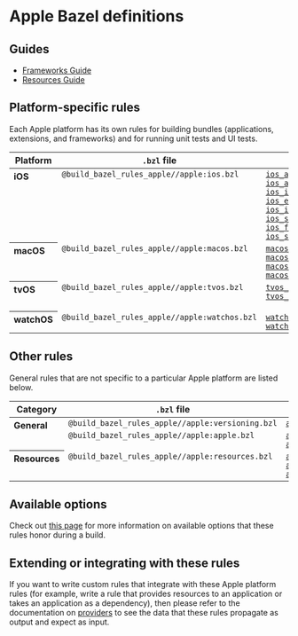 # Apple Bazel definitions

## Guides

*   [Frameworks Guide](frameworks.md)
*   [Resources Guide](resources.md)

## Platform-specific rules

Each Apple platform has its own rules for building bundles (applications,
extensions, and frameworks) and for running unit tests and UI tests.

<table class="table table-condensed table-bordered table-params">
  <thead>
    <tr>
      <th>Platform</th>
      <th><code>.bzl</code> file</th>
      <th>Bundling rules</th>
      <th>Testing rules</th>
    </tr>
  </thead>
  <tbody>
    <tr>
      <th align="left" valign="top">iOS</th>
      <td valign="top"><code>@build_bazel_rules_apple//apple:ios.bzl</code></td>
      <td valign="top">
        <code><a href="rules-ios.md#ios_application">ios_application</a></code><br/>
        <code><a href="rules-ios.md#ios_app_clip">ios_app_clip</a></code><br/>
        <code><a href="rules-ios.md#ios_imessage_application">ios_imessage_application</a></code><br/>
        <code><a href="rules-ios.md#ios_extension">ios_extension</a></code><br/>
        <code><a href="rules-ios.md#ios_imessage_extension">ios_imessage_extension</a></code><br/>
        <code><a href="rules-ios.md#ios_sticker_pack_extension">ios_sticker_pack_extension</a></code><br/>
        <code><a href="rules-ios.md#ios_framework">ios_framework</a></code><br/>
        <code><a href="rules-ios.md#ios_static_framework">ios_static_framework</a></code><br/>
      </td>
      <td valign="top">
        <code><a href="rules-ios.md#ios_ui_test">ios_ui_test</a></code><br/>
        <code><a href="rules-ios.md#ios_ui_test_suite">ios_ui_test_suite</a></code><br/>
        <code><a href="rules-ios.md#ios_unit_test">ios_unit_test</a></code><br/>
        <code><a href="rules-ios.md#ios_unit_test_suite">ios_unit_test_suite</a></code><br/>
        <code><a href="rules-ios.md#ios_build_test">ios_build_test</a></code><br/>
      </td>
    </tr>
    <tr>
      <th align="left" valign="top">macOS</th>
      <td valign="top"><code>@build_bazel_rules_apple//apple:macos.bzl</code></td>
      <td valign="top">
        <code><a href="rules-macos.md#macos_application">macos_application</a></code><br/>
        <code><a href="rules-macos.md#macos_bundle">macos_bundle</a></code><br/>
        <code><a href="rules-macos.md#macos_command_line_application">macos_command_line_application</a></code><br/>
        <code><a href="rules-macos.md#macos_extension">macos_extension</a></code><br/>
      </td>
      <td valign="top">
        <code><a href="rules-macos.md#macos_unit_test">macos_unit_test</a></code><br/>
        <code><a href="rules-macos.md#macos_build_test">macos_build_test</a></code><br/>
      </td>
    <tr>
      <th align="left" valign="top">tvOS</th>
      <td valign="top"><code>@build_bazel_rules_apple//apple:tvos.bzl</code></td>
      <td valign="top">
        <code><a href="rules-tvos.md#tvos_application">tvos_application</a></code><br/>
        <code><a href="rules-tvos.md#tvos_extension">tvos_extension</a></code><br/>
      </td>
      <td valign="top">
        <code><a href="rules-tvos.md#tvos_ui_test">tvos_ui_test</a></code><br/>
        <code><a href="rules-tvos.md#tvos_unit_test">tvos_unit_test</a></code><br/>
        <code><a href="rules-tvos.md#tvos_build_test">tvos_build_test</a></code><br/>
      </td>
    </tr>
    <tr>
      <th align="left" valign="top">watchOS</th>
      <td valign="top"><code>@build_bazel_rules_apple//apple:watchos.bzl</code></td>
      <td valign="top">
        <code><a href="rules-watchos.md#watchos_application">watchos_application</a></code><br/>
        <code><a href="rules-watchos.md#watchos_extension">watchos_extension</a></code><br/>
      </td>
      <td valign="top">
        <code><a href="rules-watchos.md#watchos_build_test">watchos_build_test</a></code><br/>
      </td>
    </tr>
  </tbody>
</table>

## Other rules

General rules that are not specific to a particular Apple platform are listed
below.

<table class="table table-condensed table-bordered table-params">
  <thead>
    <tr>
      <th>Category</th>
      <th><code>.bzl</code> file</th>
      <th>Rules</th>
    </tr>
  </thead>
  <tbody>
    <tr>
      <th align="left" valign="top" rowspan="2">General</th>
      <td valign="top"><code>@build_bazel_rules_apple//apple:versioning.bzl</code></td>
      <td valign="top"><code><a href="rules-general.md#apple_bundle_version">apple_bundle_version</a></code><br/></td>
    </tr>
    <tr>
      <td valign="top"><code>@build_bazel_rules_apple//apple:apple.bzl</code></td>
      <td valign="top">
        <code><a href="rules-general.md#apple_dynamic_framework_import">apple_dynamic_framework_import</a></code><br/>
        <code><a href="rules-general.md#apple_static_framework_import">apple_static_framework_import</a></code><br/>
      </td>
    </tr>
    <tr>
      <th align="left" valign="top" rowspan="1">Resources</th>
      <td valign="top"><code>@build_bazel_rules_apple//apple:resources.bzl</code></td>
      <td valign="top">
        <code><a href="rules-resources.md#apple_bundle_import">apple_bundle_import</a></code><br/>
        <code><a href="rules-resources.md#apple_resource_bundle">apple_resource_bundle</a></code><br/>
        <code><a href="rules-resources.md#apple_resource_group">apple_resource_group</a></code><br/>
      </td>
    </tr>
  </tbody>
</table>

## Available options

Check out [this page](common_info.md) for more information on available options
that these rules honor during a build.

## Extending or integrating with these rules

If you want to write custom rules that integrate with these Apple platform rules
(for example, write a rule that provides resources to an application or takes an
application as a dependency), then please refer to the documentation on
[providers](providers.md) to see the data that these rules propagate as output
and expect as input.
